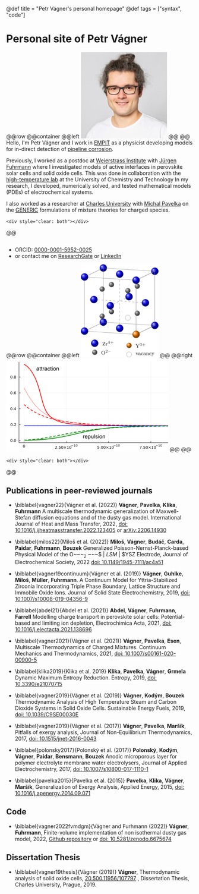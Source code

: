 @def title = "Petr Vágner's personal homepage"
@def tags = ["syntax", "code"]

# Personal site of Petr Vágner

@@row
@@container
@@left ![](/assets/PV_crop_m.jpg) @@
@@
Hello, I'm Petr Vágner and I work in [EMPIT](https://www.empit.com) as a physicist developing models for in-direct detection of [pipeline corrosion](https://empit.com/services/inspection/CMI-corrosion-assessment).

Previously, I worked as a postdoc at [Weierstrass Institute](https://www.wias-berlin.de/) with [Jürgen Fuhrmann](https://www.wias-berlin.de/people/fuhrmann/?lang=1)
where I investigated models of active interfaces in perovskite solar cells and solid oxide cells. This was done in collaboration with the [high-temperature lab](https://uat.vscht.cz/research/workgroups/technical-electrochemistry) at the University of Chemistry and Technology
In my research, I developed, numerically solved, and tested mathematical models (PDEs) of electrochemical systems. 

I also worked as a researcher at [Charles University](https://www.mff.cuni.cz) with [Michal Pavelka](https://www.karlin.mff.cuni.cz/~pavelka/) on the [GENERIC](https://en.wikipedia.org/wiki/GENERIC_formalism) formulations of mixture theories for charged species.
~~~
<div style="clear: both"></div>
~~~
@@

## 
* ORCID: [0000-0001-5952-0025](https://orcid.org/0000-0001-5952-0025) 
* or contact me on [ResearchGate](https://www.researchgate.net/profile/Petr-Vagner) or [LinkedIn](https://www.linkedin.com/in/petr-vágner-89360510b)

@@row
@@container
@@left ![](/assets/ysz_m.png) @@
@@right ![](/assets/spc_m.png) @@
@@
~~~
<div style="clear: both"></div>
~~~
@@


## Publications in peer-reviewed journals
* \biblabel{vagner22}{Vágner et al. (2022)} **Vágner**, **Pavelka**, **Klika**, **Fuhrmann** A multiscale thermodynamic generalization of Maxwell-Stefan diffusion equations and of the dusty gas model. International Journal of Heat and Mass Transfer, 2022, [doi: 10.1016/j.ijheatmasstransfer.2022.123405](https://doi.org/10.1016/j.ijheatmasstransfer.2022.123405) or [arXiv:2206.14930](https://arxiv.org/abs/2206.14930)

* \biblabel{milos22}{Miloš et al. (2022)} **Miloš**, **Vágner**, **Budáč**, **Carda**, **Paidar**, **Fuhrmann**, **Bouzek** Generalized Poisson-Nernst-Planck-based Physical Model of the O~~~<sub>2</sub> ~~~$ | $LSM$ | $YSZ Electrode, Journal of Electrochemical Society, 2022 [doi: 10.1149/1945-7111/ac4a51](http://doi.org/10.1149/1945-7111/ac4a51)

* \biblabel{vagner19continuum}{Vágner et al. (2019)} **Vágner**, **Guhlke**, **Miloš**, **Müller**, **Fuhrmann**. A Continuum Model for Yttria-Stabilized Zirconia Incorporating Triple Phase Boundary, Lattice Structure and Immobile Oxide Ions. Journal of Solid State Electrochemistry, 2019, [doi: 10.1007/s10008-019-04356-9](https://doi.org/10.1007/s10008-019-04356-9)

* \biblabel{abdel21}{Abdel et al. (2021)} **Abdel**, **Vágner**, **Fuhrmann**, **Farrell** Modelling charge transport in perovskite solar cells: Potential-based and limiting ion depletion, Electrochimica Acta, 2021, [doi: 10.1016/j.electacta.2021.138696](https://doi.org/10.1016/j.electacta.2021.138696)

* \biblabel{vagner2021}{Vágner et al. (2021)} **Vágner**, **Pavelka**, **Esen**, Multiscale Thermodynamics of Charged Mixtures. Continuum Mechanics and Thermodynamics, 2021, [doi: 10.1007/s00161-020-00900-5](https://doi.org/10.1007/s00161-020-00900-5)

* \biblabel{klika2019}{Klika et al. 2019} **Klika**, **Pavelka**, **Vágner**, **Grmela** Dynamic Maximum Entropy Reduction. Entropy, 2019, [doi: 10.3390/e21070715](https://doi.org/10.3390/e21070715)

* \biblabel{vagner2019}{Vágner et al. (2019)} **Vágner**, **Kodým**, **Bouzek** Thermodynamic Analysis of High Temperature Steam and Carbon Dioxide Systems in Solid Oxide Cells. Sustainable Energy Fuels, 2019, [doi: 10.1039/C9SE00030E](https://doi.org/10.1039/C9SE00030E)

* \biblabel{vagner2019}{Vágner et al. (2017)} **Vágner**, **Pavelka**, **Maršík**, Pitfalls of exergy analysis, Journal of Non-Equilibrium Thermodynamics, 2017, [doi: 10.1515/jnet-2016-0043](https://doi.org/10.1515/jnet-2016-0043)

* \biblabel{polonsky2017}{Polonský et al. (2017)} **Polonský**, **Kodým**, **Vágner**, **Paidar**, **Bensmann**, **Bouzek**  Anodic microporous layer for polymer electrolyte membrane water electrolysers, Journal of Applied Electrochemistry, 2017, [doi: 10.1007/s10800-017-1110-1](https://doi.org/10.1007/s10800-017-1110-1)

* \biblabel{pavelka2015}{Pavelka et al. (2015)} **Pavelka**, **Klika**, **Vágner**, **Maršík**, Generalization of Exergy Analysis, Applied Energy, 2015, [doi: 10.1016/j.apenergy.2014.09.071](https://doi.org/10.1016/j.apenergy.2014.09.071)

## Code
* \biblabel{vagner2022fvmdgm}{Vágner and Furhmann (2022)} **Vágner**, **Fuhrmann**, Finite-volume implementation of non isothermal dusty gas model, 2022, [Github repository](https://github.com/fafroo/Nonisothermal-dusty-gas-model/) or [doi: 10.5281/zenodo.6675674](https://doi.org/10.5281/zenodo.6675674)

## Dissertation Thesis
* \biblabel{vagner19thesis}{Vágner (2019)} **Vágner**, Thermodynamic analysis of solid oxide cells, [20.500.11956/107797](http://hdl.handle.net/20.500.11956/107797) , Dissertation Thesis, Charles University, Prague, 2019.

